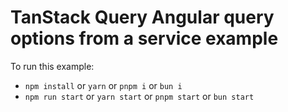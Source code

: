 # TanStack Query Angular query options from a service example

To run this example:

- `npm install` or `yarn` or `pnpm i` or `bun i`
- `npm run start` or `yarn start` or `pnpm start` or `bun start`
